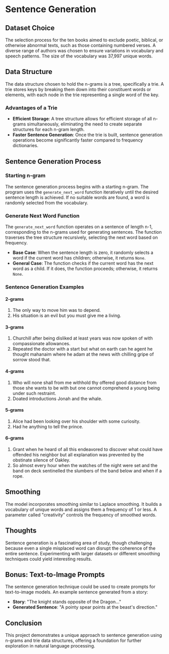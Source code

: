 # Sentence Generation

## Dataset Choice

The selection process for the ten books aimed to exclude poetic, biblical, or otherwise abnormal texts, such as those containing numbered verses. A diverse range of authors was chosen to ensure variations in vocabulary and speech patterns. The size of the vocabulary was 37,997 unique words.

## Data Structure

The data structure chosen to hold the n-grams is a tree, specifically a trie. A trie stores keys by breaking them down into their constituent words or elements, with each node in the trie representing a single word of the key.

### Advantages of a Trie

- **Efficient Storage**: A tree structure allows for efficient storage of all n-grams simultaneously, eliminating the need to create separate structures for each n-gram length.
- **Faster Sentence Generation**: Once the trie is built, sentence generation operations become significantly faster compared to frequency dictionaries.

## Sentence Generation Process

### Starting n-gram

The sentence generation process begins with a starting n-gram. The program uses the `generate_next_word` function iteratively until the desired sentence length is achieved. If no suitable words are found, a word is randomly selected from the vocabulary.

### Generate Next Word Function

The `generate_next_word` function operates on a sentence of length n-1, corresponding to the n-grams used for generating sentences. The function traverses the tree structure recursively, selecting the next word based on frequency.

- **Base Case**: When the sentence length is zero, it randomly selects a word if the current word has children; otherwise, it returns `None`.
- **General Case**: The function checks if the current word has the next word as a child. If it does, the function proceeds; otherwise, it returns `None`.

### Sentence Generation Examples

#### 2-grams
1. The only way to move him was to depend.
2. His situation is an evil but you must give me a living.

#### 3-grams
1. Churchill after being disliked at least years was now spoken of with compassionate allowances.
2. Repeated the doctor with a start but what on earth can he agent he thought mahanaim where he adam at the news with chilling gripe of sorrow stood that.

#### 4-grams
1. Who will none shall from me withhold thy offered good distance from those she wants to be with but one cannot comprehend a young being under such restraint.
2. Doated introductions Jonah and the whale.

#### 5-grams
1. Alice had been looking over his shoulder with some curiosity.
2. Had he anything to tell the prince.

#### 6-grams
1. Grant when he heard of all this endeavored to discover what could have offended his neighbor but all explanation was prevented by the obstinate silence of Oakley.
2. So almost every hour when the watches of the night were set and the band on deck sentinelled the slumbers of the band below and when if a rope.

## Smoothing

The model incorporates smoothing similar to Laplace smoothing. It builds a vocabulary of unique words and assigns them a frequency of 1 or less. A parameter called "creativity" controls the frequency of smoothed words.

## Thoughts

Sentence generation is a fascinating area of study, though challenging because even a single misplaced word can disrupt the coherence of the entire sentence. Experimenting with larger datasets or different smoothing techniques could yield interesting results.

## Bonus: Text-to-Image Prompts

The sentence generation technique could be used to create prompts for text-to-image models. An example sentence generated from a story:

- **Story**: "The knight stands opposite of the Dragon..."
- **Generated Sentence**: "A pointy spear points at the beast's direction."

## Conclusion

This project demonstrates a unique approach to sentence generation using n-grams and trie data structures, offering a foundation for further exploration in natural language processing.

